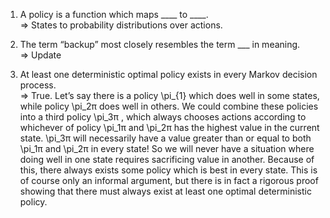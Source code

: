 1. A policy is a function which maps ____ to ____.  
   => States to probability distributions over actions.
   
2. The term “backup” most closely resembles the term ___ in meaning.  
   => Update
   
3. At least one deterministic optimal policy exists in every Markov decision process.  
   => True. 
   Let’s say there is a policy \pi_{1} which does well in some states, while policy \pi_2π does well in others. 
   We could combine these policies into a third policy \pi_3π , which always chooses actions according to whichever of policy \pi_1π and \pi_2π 
   has the highest value in the current state. \pi_3π will necessarily have a value greater than or equal to both \pi_1π and \pi_2π in every state! 
   So we will never have a situation where doing well in one state requires sacrificing value in another. Because of this, there always exists some 
   policy which is best in every state. This is of course only an informal argument, but there is in fact a rigorous proof showing that there must 
   always exist at least one optimal deterministic policy.



